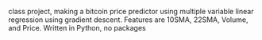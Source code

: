 class project, making a bitcoin price predictor using multiple variable linear regression using gradient descent. 
Features are 10SMA, 22SMA, Volume, and Price.
Written in Python, no packages
